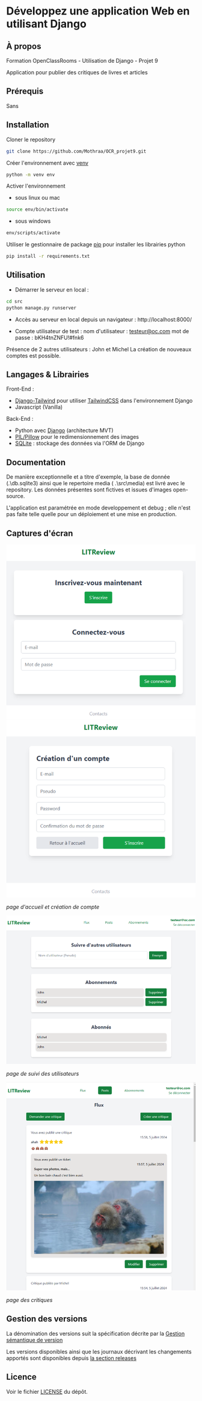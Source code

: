 # Développez une application Web en utilisant Django

## À propos

Formation OpenClassRooms - Utilisation de Django - Projet 9

Application pour publier des critiques de livres et articles

## Prérequis

Sans

## Installation

Cloner le repository

```bash
git clone https://github.com/Mothraa/OCR_projet9.git
```

Créer l'environnement avec [venv](https://docs.python.org/fr/3/library/venv.html)

```bash
python -m venv env
```

Activer l'environnement

-   sous linux ou mac

```bash
source env/bin/activate
```

-   sous windows

```bash
env/scripts/activate
```

Utiliser le gestionnaire de package [pip](https://docs.python.org/fr/dev/installing/index.html) pour installer les librairies python

```bash
pip install -r requirements.txt
```

## Utilisation

-   Démarrer le serveur en local :

```bash
cd src
python manage.py runserver
```

-   Accès au serveur en local depuis un navigateur :
    http://localhost:8000/

-   Compte utilisateur de test :
    nom d'utilisateur : testeur@oc.com
    mot de passe : bKH4tnZNFU!#fnk6

Présence de 2 autres utilisateurs : John et Michel
La création de nouveaux comptes est possible.

## Langages & Librairies

Front-End :

-   [Django-Tailwind](https://django-tailwind.readthedocs.io/en/latest/installation.html) pour utiliser [TailwindCSS](https://tailwindcss.com/) dans l'environnement Django
-   Javascript (Vanilla)

Back-End :

-   Python avec [Django](https://www.djangoproject.com/) (architecture MVT)
-   [PIL/Pillow](https://pypi.org/project/pillow/) pour le redimensionnement des images
-   [SQLite](https://www.sqlite.org/) : stockage des données via l'ORM de Django

## Documentation

De manière exceptionnelle et a titre d'exemple, la base de donnée (.\db.sqlite3) ainsi que le repertoire media ( .\src\media) est livré avec le repository.
Les données présentes sont fictives et issues d'images open-source.

L'application est paramétrée en mode developpement et debug ; elle n'est pas faite telle quelle pour un déploiement et une mise en production.

## Captures d'écran

![Page d'accueil](docs/projet9_capture3.png)
![Page d'accueil](docs/projet9_capture4.png)

_page d'accueil et création de compte_

![Page followers](docs/projet9_capture2.png)

_page de suivi des utilisateurs_

![Page des critiques](docs/projet9_capture.png)

_page des critiques_

## Gestion des versions

La dénomination des versions suit la spécification décrite par la [Gestion sémantique de version](https://semver.org/lang/fr/)

Les versions disponibles ainsi que les journaux décrivant les changements apportés sont disponibles depuis [la section releases](https://github.com/Mothraa/OCR_projet4/releases)

## Licence

Voir le fichier [LICENSE](./LICENSE.md) du dépôt.
